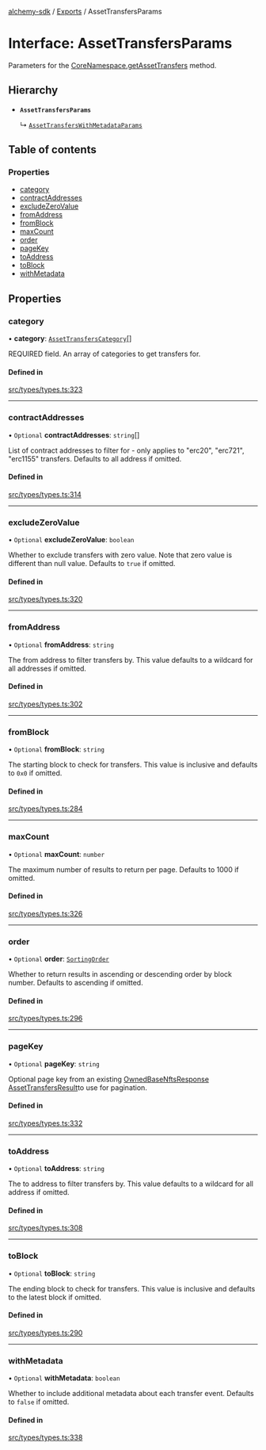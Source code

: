 [alchemy-sdk](../README.md) / [Exports](../modules.md) / AssetTransfersParams

# Interface: AssetTransfersParams

Parameters for the [CoreNamespace.getAssetTransfers](../classes/CoreNamespace.md#getassettransfers) method.

## Hierarchy

- **`AssetTransfersParams`**

  ↳ [`AssetTransfersWithMetadataParams`](AssetTransfersWithMetadataParams.md)

## Table of contents

### Properties

- [category](AssetTransfersParams.md#category)
- [contractAddresses](AssetTransfersParams.md#contractaddresses)
- [excludeZeroValue](AssetTransfersParams.md#excludezerovalue)
- [fromAddress](AssetTransfersParams.md#fromaddress)
- [fromBlock](AssetTransfersParams.md#fromblock)
- [maxCount](AssetTransfersParams.md#maxcount)
- [order](AssetTransfersParams.md#order)
- [pageKey](AssetTransfersParams.md#pagekey)
- [toAddress](AssetTransfersParams.md#toaddress)
- [toBlock](AssetTransfersParams.md#toblock)
- [withMetadata](AssetTransfersParams.md#withmetadata)

## Properties

### category

• **category**: [`AssetTransfersCategory`](../enums/AssetTransfersCategory.md)[]

REQUIRED field. An array of categories to get transfers for.

#### Defined in

[src/types/types.ts:323](https://github.com/alchemyplatform/alchemy-sdk-js/blob/432c999/src/types/types.ts#L323)

___

### contractAddresses

• `Optional` **contractAddresses**: `string`[]

List of contract addresses to filter for - only applies to "erc20",
"erc721", "erc1155" transfers. Defaults to all address if omitted.

#### Defined in

[src/types/types.ts:314](https://github.com/alchemyplatform/alchemy-sdk-js/blob/432c999/src/types/types.ts#L314)

___

### excludeZeroValue

• `Optional` **excludeZeroValue**: `boolean`

Whether to exclude transfers with zero value. Note that zero value is
different than null value. Defaults to `true` if omitted.

#### Defined in

[src/types/types.ts:320](https://github.com/alchemyplatform/alchemy-sdk-js/blob/432c999/src/types/types.ts#L320)

___

### fromAddress

• `Optional` **fromAddress**: `string`

The from address to filter transfers by. This value defaults to a wildcard
for all addresses if omitted.

#### Defined in

[src/types/types.ts:302](https://github.com/alchemyplatform/alchemy-sdk-js/blob/432c999/src/types/types.ts#L302)

___

### fromBlock

• `Optional` **fromBlock**: `string`

The starting block to check for transfers. This value is inclusive and
defaults to `0x0` if omitted.

#### Defined in

[src/types/types.ts:284](https://github.com/alchemyplatform/alchemy-sdk-js/blob/432c999/src/types/types.ts#L284)

___

### maxCount

• `Optional` **maxCount**: `number`

The maximum number of results to return per page. Defaults to 1000 if omitted.

#### Defined in

[src/types/types.ts:326](https://github.com/alchemyplatform/alchemy-sdk-js/blob/432c999/src/types/types.ts#L326)

___

### order

• `Optional` **order**: [`SortingOrder`](../enums/SortingOrder.md)

Whether to return results in ascending or descending order by block number.
Defaults to ascending if omitted.

#### Defined in

[src/types/types.ts:296](https://github.com/alchemyplatform/alchemy-sdk-js/blob/432c999/src/types/types.ts#L296)

___

### pageKey

• `Optional` **pageKey**: `string`

Optional page key from an existing [OwnedBaseNftsResponse](OwnedBaseNftsResponse.md)
[AssetTransfersResult](AssetTransfersResult.md)to use for pagination.

#### Defined in

[src/types/types.ts:332](https://github.com/alchemyplatform/alchemy-sdk-js/blob/432c999/src/types/types.ts#L332)

___

### toAddress

• `Optional` **toAddress**: `string`

The to address to filter transfers by. This value defaults to a wildcard
for all address if omitted.

#### Defined in

[src/types/types.ts:308](https://github.com/alchemyplatform/alchemy-sdk-js/blob/432c999/src/types/types.ts#L308)

___

### toBlock

• `Optional` **toBlock**: `string`

The ending block to check for transfers. This value is inclusive and
defaults to the latest block if omitted.

#### Defined in

[src/types/types.ts:290](https://github.com/alchemyplatform/alchemy-sdk-js/blob/432c999/src/types/types.ts#L290)

___

### withMetadata

• `Optional` **withMetadata**: `boolean`

Whether to include additional metadata about each transfer event. Defaults
to `false` if omitted.

#### Defined in

[src/types/types.ts:338](https://github.com/alchemyplatform/alchemy-sdk-js/blob/432c999/src/types/types.ts#L338)
